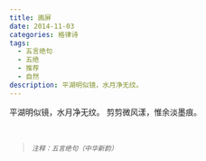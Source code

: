 ```yaml
---
title: 画屏
date: 2014-11-03
categories: 格律诗
tags:
  - 五言绝句
  - 五绝
  - 推荐
  - 自然
description: 平湖明似镜，水月净无纹。
---
```


平湖明似镜，水月净无纹。
剪剪微风漾，惟余淡墨痕。

<br/>
<blockquote>
<p><small><i>注释：五言绝句（中华新韵）</i></small></p>
</blockquote>